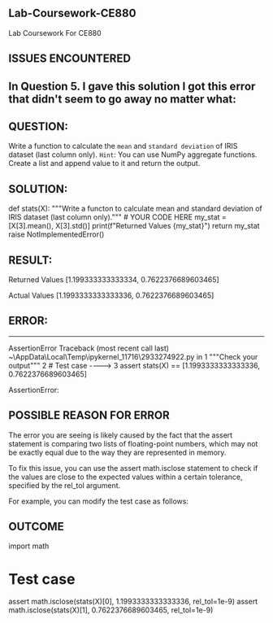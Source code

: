 ## Lab-Coursework-CE880
Lab Coursework For CE880

## ISSUES ENCOUNTERED


## In Question 5. I gave this solution I got this error that didn't seem to go away no matter what:

## QUESTION:

Write a function to calculate the `mean` and `standard deviation` of IRIS dataset (last column only). `Hint`: You can use NumPy aggregate functions. Create a list and append value to it and return the output. 

## SOLUTION:

def stats(X):
    """Write a functon to calculate mean and standard deviation of IRIS dataset (last column only)."""
    # YOUR CODE HERE
    my_stat = [X[3].mean(), X[3].std()]
    print(f"Returned Values {my_stat}")
    return my_stat
    raise NotImplementedError()

## RESULT:

Returned Values [1.199333333333334, 0.7622376689603465]

  Actual Values [1.1993333333333336, 0.7622376689603465]

## ERROR:

---------------------------------------------------------------------------
AssertionError                            Traceback (most recent call last)
~\AppData\Local\Temp\ipykernel_11716\2933274922.py in <module>
      1 """Check your output"""
      2 # Test case
----> 3 assert stats(X) == [1.1993333333333336, 0.7622376689603465]

AssertionError: 


## POSSIBLE REASON FOR ERROR

The error you are seeing is likely caused by the fact that the assert statement is comparing two lists of floating-point numbers, which may not be exactly equal due to the way they are represented in memory.

To fix this issue, you can use the assert math.isclose statement to check if the values are close to the expected values within a certain tolerance, specified by the rel_tol argument.

For example, you can modify the test case as follows:

## OUTCOME

import math

# Test case
assert math.isclose(stats(X)[0], 1.1993333333333336, rel_tol=1e-9)
assert math.isclose(stats(X)[1], 0.7622376689603465, rel_tol=1e-9)


